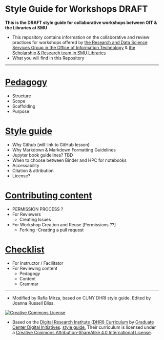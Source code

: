 
 # Style Guide for Workshops **DRAFT** 

**This is the DRAFT style guide for collaborative workshops between OIT & the Libraries at SMU**

* This repository contains information on the collaborative and review practices for workshops offered by [the Research and Data Science Services Group in the Office of Information Technology](https://www.smu.edu/OIT/research) & [the Scholarship & Research team in SMU Libraries](https://www.smu.edu/libraries/scholarship)
* What you will find in this Repository

-----

# [Pedagogy](/sections/pedagogy.md)  
- Structure
- Scope
- Scaffolding
- Purpose

# [Style guide](/sections/style_guide.md)  
- Why Github (will link to GitHub lesson) 
- Why Markdown & Markdown Formatting Guidelines
- Jupyter book guidelines? TBD
- When to choose between Binder and HPC for notebooks
- Accessability 
- Citation & attribution 
- License?
  
# [Contributing content](/sections/contributing.md) 
- PERMISSION PROCESS ?
- For Reviewers
  - Creating Issues
- For Workshop Creation and Reuse [Permissions ??]
  - Forking
  -Creating a pull request

# [Checklist](/sections/checklist.md)  
- For Instructor / Facilitator 
- For Reviewing content
    - Pedagogy
    - Content 
    - Grammar



-----

* Modified by Rafia Mirza, based on CUNY DHRI style guide. Edited by Joanna Russell Bliss.  

[![Creative Commons License](https://i.creativecommons.org/l/by-sa/4.0/88x31.png)](http://creativecommons.org/licenses/by-sa/4.0/)  

* Based on the [Digital Research Institute (DHRI) Curriculum](https://github.com/DHRI-Curriculum) by [Graduate Center Digital Initiatives](https://gcdi.commons.gc.cuny.edu/). [style guide.](https://github.com/DHRI-Curriculum/guide) Their curriculum is licensed under a [Creative Commons Attribution-ShareAlike 4.0 International License](http://creativecommons.org/licenses/by-sa/4.0/). 
